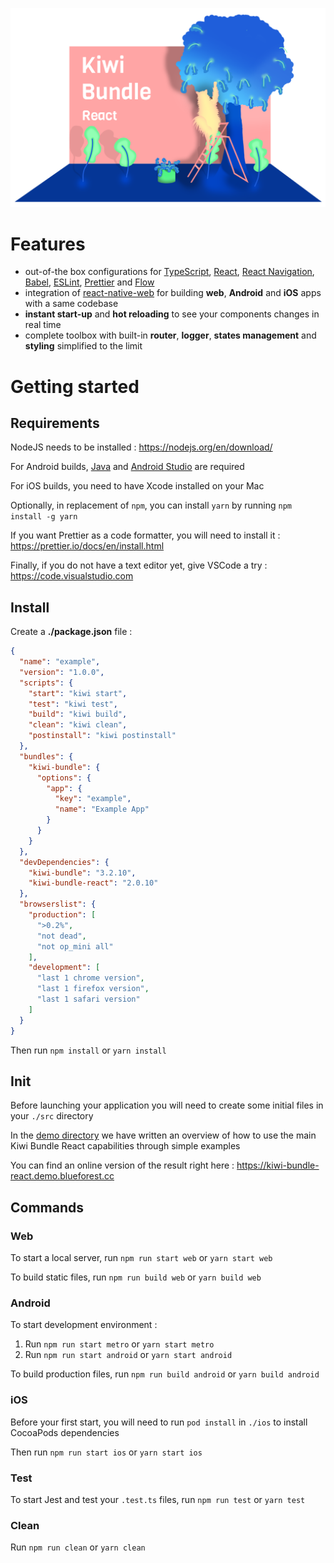 
![Kiwi Bundle React](./demo/src/assets/cover.png)


# Features
- out-of-the box configurations for [TypeScript](https://github.com/microsoft/TypeScript), [React](https://github.com/facebook/react), [React Navigation](https://github.com/react-navigation), [Babel](https://github.com/babel/babel), [ESLint](https://github.com/eslint/eslint), [Prettier](https://github.com/prettier/prettier) and [Flow](https://github.com/facebook/flow)
- integration of [react-native-web](https://github.com/necolas/react-native-web) for building **web**, **Android** and **iOS** apps with a same codebase
- **instant start-up** and **hot reloading** to see your components changes in real time
- complete toolbox with built-in **router**, **logger**, **states management** and **styling** simplified to the limit


# Getting started

## Requirements
NodeJS needs to be installed : https://nodejs.org/en/download/

For Android builds, [Java](https://openjdk.java.net) and [Android Studio](https://developer.android.com/studio/index.html) are required

For iOS builds, you need to have Xcode installed on your Mac

Optionally, in replacement of `npm`, you can install `yarn` by running `npm install -g yarn`

If you want Prettier as a code formatter, you will need to install it : https://prettier.io/docs/en/install.html

Finally, if you do not have a text editor yet, give VSCode a try : https://code.visualstudio.com


## Install
Create a **./package.json** file :
```json
{
  "name": "example",
  "version": "1.0.0",
  "scripts": {
    "start": "kiwi start",
    "test": "kiwi test",
    "build": "kiwi build",
    "clean": "kiwi clean",
    "postinstall": "kiwi postinstall"
  },
  "bundles": {
    "kiwi-bundle": {
      "options": {
        "app": {
          "key": "example",
          "name": "Example App"
        }
      }
    }
  },
  "devDependencies": {
    "kiwi-bundle": "3.2.10",
    "kiwi-bundle-react": "2.0.10"
  },
  "browserslist": {
    "production": [
      ">0.2%",
      "not dead",
      "not op_mini all"
    ],
    "development": [
      "last 1 chrome version",
      "last 1 firefox version",
      "last 1 safari version"
    ]
  }
}
```

Then run `npm install` or `yarn install`


## Init
Before launching your application you will need to create some initial files in your `./src` directory

In the [demo directory](./demo) we have written an overview of how to use the main Kiwi Bundle React capabilities through simple examples

You can find an online version of the result right here : https://kiwi-bundle-react.demo.blueforest.cc


## Commands

### Web
To start a local server, run `npm run start web` or `yarn start web`

To build static files, run `npm run build web` or `yarn build web`

### Android
To start development environment :
1. Run `npm run start metro` or `yarn start metro`
2. Run `npm run start android` or `yarn start android`

To build production files, run `npm run build android` or `yarn build android`

### iOS
Before your first start, you will need to run `pod install` in `./ios` to install CocoaPods dependencies

Then run `npm run start ios` or `yarn start ios`

### Test
To start Jest and test your `.test.ts` files, run `npm run test` or `yarn test`

### Clean
Run `npm run clean` or `yarn clean`
